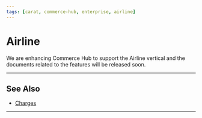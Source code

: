 ```yaml
---
tags: [carat, commerce-hub, enterprise, airline]
---
```


# Airline

We are enhancing Commerce Hub to support the Airline vertical and the documents related to the features will be released soon.

---

## See Also
- [Charges](?path=docs/Resources/API-Documents/Payments/Charges.md)

---
